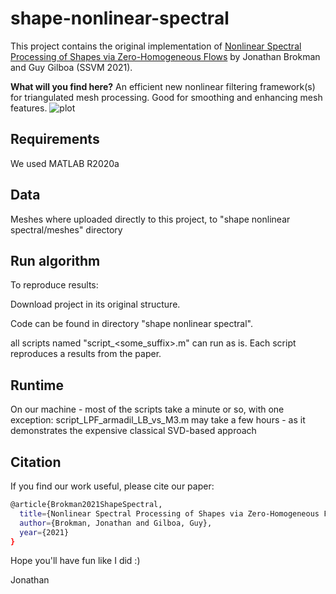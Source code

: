 # shape-nonlinear-spectral
This project contains the original implementation of
[Nonlinear Spectral Processing of Shapes via Zero-Homogeneous Flows](https://www.springerprofessional.de/en/nonlinear-spectral-processing-of-shapes-via-zero-homogeneous-flo/19119118)
by Jonathan Brokman and Guy Gilboa (SSVM 2021).

**What will you find here?**
An efficient new nonlinear filtering framework(s) for triangulated mesh processing. Good for smoothing and enhancing mesh features.
![plot](./Armadil_smooth.jpg)


## Requirements
We used MATLAB R2020a
## Data
Meshes where uploaded directly to this project, to "shape nonlinear spectral/meshes" directory
## Run algorithm
To reproduce results:

Download project in its original structure.

Code can be found in directory  "shape nonlinear spectral".

all scripts named "script_<some_suffix>.m" can run as is. Each script reproduces a results from the paper.

## Runtime
On our machine - most of the scripts take a minute or so, with one exception: script_LPF_armadil_LB_vs_M3.m may take a few hours - as it demonstrates the expensive classical SVD-based approach

## Citation
If you find our work useful, please cite our paper:
```bash
@article{Brokman2021ShapeSpectral,
  title={Nonlinear Spectral Processing of Shapes via Zero-Homogeneous Flows},
  author={Brokman, Jonathan and Gilboa, Guy},
  year={2021}
}
```

Hope you'll have fun like I did :)

Jonathan
